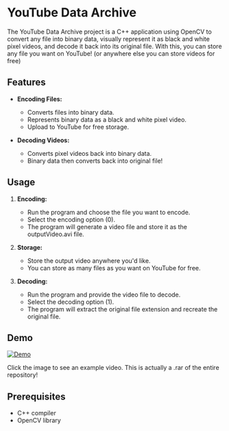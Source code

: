 # YouTube Data Archive

The YouTube Data Archive project is a C++ application using OpenCV to convert any file into binary data, visually represent it as black and white pixel videos, and decode it back into its original file. With this, you can store any file you want on YouTube! (or anywhere else you can store videos for free)

## Features

- **Encoding Files:**
  - Converts files into binary data.
  - Represents binary data as a black and white pixel video.
  - Upload to YouTube for free storage.

- **Decoding Videos:**
  - Converts pixel videos back into binary data.
  - Binary data then converts back into original file!

## Usage

1. **Encoding:**
   - Run the program and choose the file you want to encode.
   - Select the encoding option (0).
   - The program will generate a video file and store it as the outputVideo.avi file.

2. **Storage:**
   - Store the output video anywhere you'd like.
   - You can store as many files as you want on YouTube for free.
     
3. **Decoding:**
   - Run the program and provide the video file to decode.
   - Select the decoding option (1).
   - The program will extract the original file extension and recreate the original file.

## Demo
[![Demo](https://i.imgur.com/68ImZsg.png)](https://youtu.be/S5wPh5hO72s?si=2vxBr9fxUGUjlHQx)
  
  Click the image to see an example video. This is actually a .rar of the entire repository!


## Prerequisites

- C++ compiler
- OpenCV library

